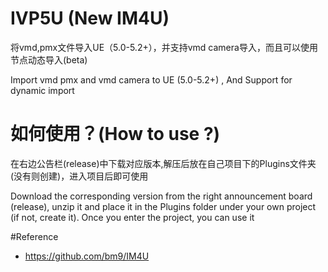 # IVP5U (New IM4U)

将vmd,pmx文件导入UE（5.0-5.2+），并支持vmd camera导入，而且可以使用节点动态导入(beta)<br>

Import vmd pmx and vmd camera to UE (5.0-5.2+) , And Support for dynamic import<br>

# 如何使用？(How to use ?)

在右边公告栏(release)中下载对应版本,解压后放在自己项目下的Plugins文件夹(没有则创建)，进入项目后即可使用<br>

Download the corresponding version from the right announcement board (release), unzip it and place it in the Plugins folder under your own project (if not, create it). Once you enter the project, you can use it

#Reference
<ul dir="auto">
<li><a href="https://github.com/bm9/IM4U">https://github.com/bm9/IM4U</a></li>
</ul>
 
 
